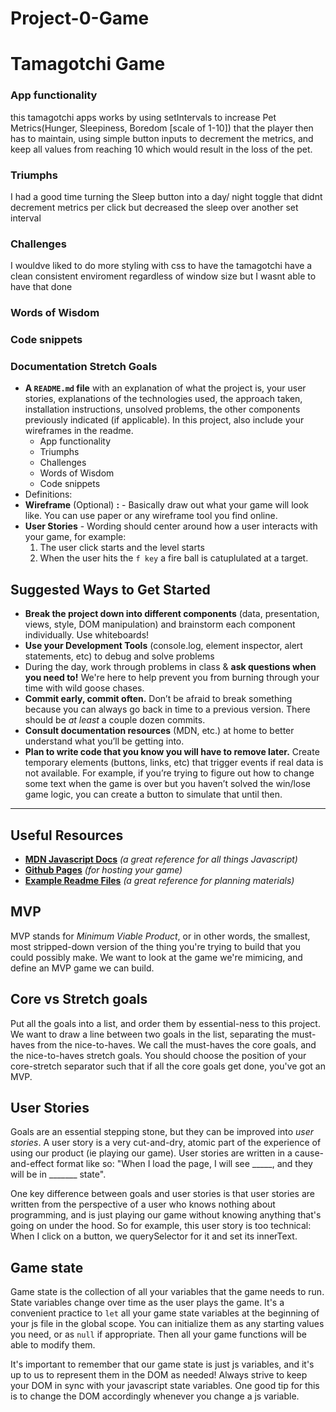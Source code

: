 # Project-0-Game
# Tamagotchi Game

### App functionality
this tamagotchi apps works by using setIntervals to increase Pet Metrics(Hunger, Sleepiness, Boredom [scale of 1-10]) 
that the player then has to maintain, using simple button inputs to decrement the metrics, 
and keep all values from reaching 10 which would result in the loss of the pet.

### Triumphs
I had a good time turning the Sleep button into a day/ night toggle that didnt decrement metrics per click but decreased the sleep over another set interval

### Challenges
I wouldve liked to do more styling with css to have the tamagotchi have a clean consistent enviroment regardless of window size but I wasnt able to have that done

### Words of Wisdom


### Code snippets


### Documentation Stretch Goals

- **A `README.md` file** with an explanation of what the project is, your user stories, explanations of the technologies used, the approach taken, installation instructions, unsolved problems, the other components previously indicated (if applicable). In this project, also include your wireframes in the readme.
    - App functionality
    - Triumphs
    - Challenges
    - Words of Wisdom
    - Code snippets
- Definitions:
- **Wireframe** (Optional) **:** - Basically draw out what your game will look like. You can use paper or any wireframe tool you find online.
- **User Stories** - Wording should center around how a user interacts with your game, for example:
    1. The user click starts and the level starts
    2. When the user hits the `f key` a fire ball is catuplulated at a target.

## Suggested Ways to Get Started

- **Break the project down into different components** (data, presentation, views, style, DOM manipulation) and brainstorm each component individually. Use whiteboards!
- **Use your Development Tools** (console.log, element inspector, alert statements, etc) to debug and solve problems
- During the day, work through problems in class & **ask questions when you need to!** We're here to help prevent you from burning through your time with wild goose chases.
- **Commit early, commit often.** Don’t be afraid to break something because you can always go back in time to a previous version. There should be *at least* a couple dozen commits.
- **Consult documentation resources** (MDN, etc.) at home to better understand what you’ll be getting into.
- **Plan to write code that you know you will have to remove later.** Create temporary elements (buttons, links, etc) that trigger events if real data is not available. For example, if you’re trying to figure out how to change some text when the game is over but you haven’t solved the win/lose game logic, you can create a button to simulate that until then.

---

## Useful Resources

- **[MDN Javascript Docs](https://developer.mozilla.org/en-US/docs/Web/JavaScript)** *(a great reference for all things Javascript)*
- **[Github Pages](https://pages.github.com/)** *(for hosting your game)*
- **[Example Readme Files](https://github.com/SEIR-7-06/example-readmes)** *(a great reference for planning materials)*

## MVP

MVP stands for *Minimum Viable Product*, or in other words, the smallest, most stripped-down version of the thing you're trying to build that you could possibly make. We want to look at the game we're mimicing, and define an MVP game we can build.

## Core vs Stretch goals

Put all the goals into a list, and order them by essential-ness to this project. We want to draw a line between two goals in the list, separating the must-haves from the nice-to-haves. We call the must-haves the core goals, and the nice-to-haves stretch goals. You should choose the position of your core-stretch separator such that if all the core goals get done, you've got an MVP.

## User Stories

Goals are an essential stepping stone, but they can be improved into *user stories*. A user story is a very cut-and-dry, atomic part of the experience of using our product (ie playing our game). User stories are written in a cause-and-effect format like so: "When I load the page, I will see _____, and they will be in _______ state".

One key difference between goals and user stories is that user stories are written from the perspective of a user who knows nothing about programming, and is just playing our game without knowing anything that's going on under the hood. So for example, this user story is too technical: When I click on a button, we querySelector for it and set its innerText.

## Game state

Game state is the collection of all your variables that the game needs to run. State variables change over time as the user plays the game. It's a convenient practice to `let` all your game state variables at the beginning of your js file in the global scope. You can initialize them as any starting values you need, or as `null` if appropriate. Then all your game functions will be able to modify them.

It's important to remember that our game state is just js variables, and it's up to us to represent them in the DOM as needed! Always strive to keep your DOM in sync with your javascript state variables. One good tip for this is to change the DOM accordingly whenever you change a js variable.
